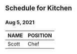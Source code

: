 ## Schedule for Kitchen
### Aug 5, 2021

| NAME | POSITION |
| ---- | -------- |
| Scott | Chef | 3:00 PM |

